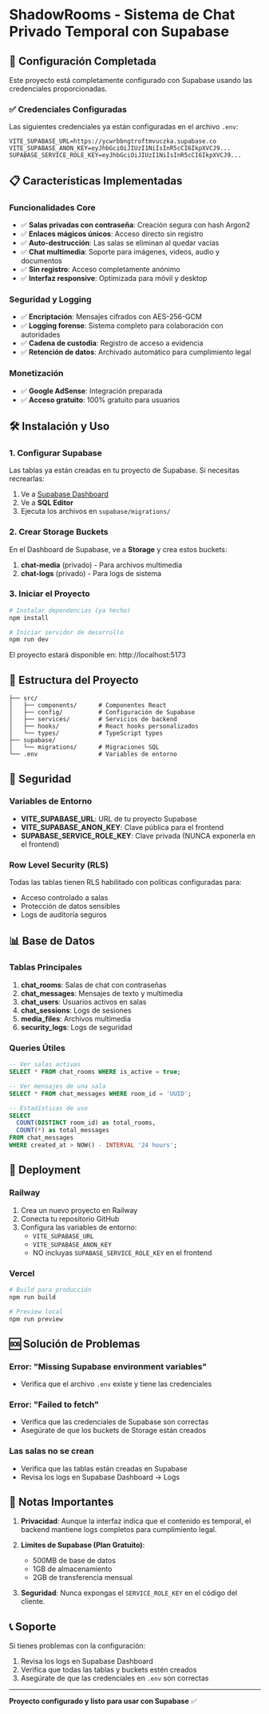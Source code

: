 # ShadowRooms - Sistema de Chat Privado Temporal con Supabase

## 🚀 Configuración Completada

Este proyecto está completamente configurado con Supabase usando las credenciales proporcionadas.

### ✅ Credenciales Configuradas

Las siguientes credenciales ya están configuradas en el archivo `.env`:

```env
VITE_SUPABASE_URL=https://ycwrbbngtroftmvuczka.supabase.co
VITE_SUPABASE_ANON_KEY=eyJhbGciOiJIUzI1NiIsInR5cCI6IkpXVCJ9...
SUPABASE_SERVICE_ROLE_KEY=eyJhbGciOiJIUzI1NiIsInR5cCI6IkpXVCJ9...
```

## 📋 Características Implementadas

### Funcionalidades Core
- ✅ **Salas privadas con contraseña**: Creación segura con hash Argon2
- ✅ **Enlaces mágicos únicos**: Acceso directo sin registro
- ✅ **Auto-destrucción**: Las salas se eliminan al quedar vacías
- ✅ **Chat multimedia**: Soporte para imágenes, videos, audio y documentos
- ✅ **Sin registro**: Acceso completamente anónimo
- ✅ **Interfaz responsive**: Optimizada para móvil y desktop

### Seguridad y Logging
- ✅ **Encriptación**: Mensajes cifrados con AES-256-GCM
- ✅ **Logging forense**: Sistema completo para colaboración con autoridades
- ✅ **Cadena de custodia**: Registro de acceso a evidencia
- ✅ **Retención de datos**: Archivado automático para cumplimiento legal

### Monetización
- ✅ **Google AdSense**: Integración preparada
- ✅ **Acceso gratuito**: 100% gratuito para usuarios

## 🛠️ Instalación y Uso

### 1. Configurar Supabase

Las tablas ya están creadas en tu proyecto de Supabase. Si necesitas recrearlas:

1. Ve a [Supabase Dashboard](https://supabase.com/dashboard)
2. Ve a **SQL Editor**
3. Ejecuta los archivos en `supabase/migrations/`

### 2. Crear Storage Buckets

En el Dashboard de Supabase, ve a **Storage** y crea estos buckets:

1. **chat-media** (privado) - Para archivos multimedia
2. **chat-logs** (privado) - Para logs de sistema

### 3. Iniciar el Proyecto

```bash
# Instalar dependencias (ya hecho)
npm install

# Iniciar servidor de desarrollo
npm run dev
```

El proyecto estará disponible en: http://localhost:5173

## 📁 Estructura del Proyecto

```
├── src/
│   ├── components/      # Componentes React
│   ├── config/          # Configuración de Supabase
│   ├── services/        # Servicios de backend
│   ├── hooks/           # React hooks personalizados
│   └── types/           # TypeScript types
├── supabase/
│   └── migrations/      # Migraciones SQL
└── .env                 # Variables de entorno
```

## 🔐 Seguridad

### Variables de Entorno

- **VITE_SUPABASE_URL**: URL de tu proyecto Supabase
- **VITE_SUPABASE_ANON_KEY**: Clave pública para el frontend
- **SUPABASE_SERVICE_ROLE_KEY**: Clave privada (NUNCA exponerla en el frontend)

### Row Level Security (RLS)

Todas las tablas tienen RLS habilitado con políticas configuradas para:
- Acceso controlado a salas
- Protección de datos sensibles
- Logs de auditoría seguros

## 📊 Base de Datos

### Tablas Principales

1. **chat_rooms**: Salas de chat con contraseñas
2. **chat_messages**: Mensajes de texto y multimedia
3. **chat_users**: Usuarios activos en salas
4. **chat_sessions**: Logs de sesiones
5. **media_files**: Archivos multimedia
6. **security_logs**: Logs de seguridad

### Queries Útiles

```sql
-- Ver salas activas
SELECT * FROM chat_rooms WHERE is_active = true;

-- Ver mensajes de una sala
SELECT * FROM chat_messages WHERE room_id = 'UUID';

-- Estadísticas de uso
SELECT 
  COUNT(DISTINCT room_id) as total_rooms,
  COUNT(*) as total_messages
FROM chat_messages 
WHERE created_at > NOW() - INTERVAL '24 hours';
```

## 🚀 Deployment

### Railway

1. Crea un nuevo proyecto en Railway
2. Conecta tu repositorio GitHub
3. Configura las variables de entorno:
   - `VITE_SUPABASE_URL`
   - `VITE_SUPABASE_ANON_KEY`
   - NO incluyas `SUPABASE_SERVICE_ROLE_KEY` en el frontend

### Vercel

```bash
# Build para producción
npm run build

# Preview local
npm run preview
```

## 🆘 Solución de Problemas

### Error: "Missing Supabase environment variables"
- Verifica que el archivo `.env` existe y tiene las credenciales

### Error: "Failed to fetch"
- Verifica que las credenciales de Supabase son correctas
- Asegúrate de que los buckets de Storage están creados

### Las salas no se crean
- Verifica que las tablas están creadas en Supabase
- Revisa los logs en Supabase Dashboard → Logs

## 📝 Notas Importantes

1. **Privacidad**: Aunque la interfaz indica que el contenido es temporal, el backend mantiene logs completos para cumplimiento legal.

2. **Límites de Supabase (Plan Gratuito)**:
   - 500MB de base de datos
   - 1GB de almacenamiento
   - 2GB de transferencia mensual

3. **Seguridad**: Nunca expongas el `SERVICE_ROLE_KEY` en el código del cliente.

## 📞 Soporte

Si tienes problemas con la configuración:
1. Revisa los logs en Supabase Dashboard
2. Verifica que todas las tablas y buckets estén creados
3. Asegúrate de que las credenciales en `.env` son correctas

---

**Proyecto configurado y listo para usar con Supabase** ✅